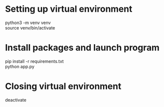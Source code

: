 # Setting up virtual environment
python3 -m venv venv \
source venv/bin/activate

# Install packages and launch program
pip install -r requirements.txt \
python app.py

# Closing virtual environment
deactivate
